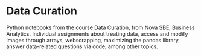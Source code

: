 # Data Curation

Python notebooks from the course Data Curation, from Nova SBE, Business Analytics. Individual assignments about treating data, access and modify images through arrays, webscrapping, maximizing the pandas library, answer data-related questions via code, among other topics.
